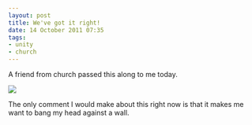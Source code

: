 ```yaml
---
layout: post
title: We've got it right!
date: 14 October 2011 07:35
tags:
- unity
- church
---
```

A friend from church passed this along to me today.

<img src="https://dl.dropbox.com/u/3897986/Jake%20Blog%20Images/ourchurchgotitright.jpg">

The only comment I would make about this right now is that it makes me want to bang my head against a wall.
